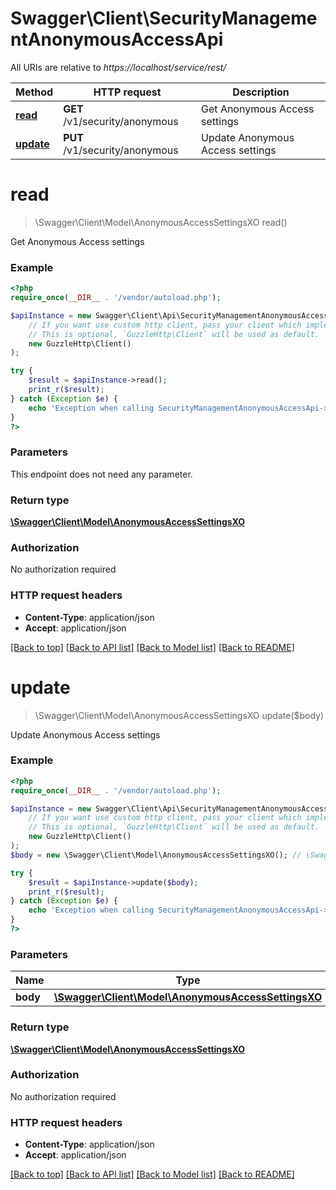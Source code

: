 # Swagger\Client\SecurityManagementAnonymousAccessApi

All URIs are relative to *https://localhost/service/rest/*

Method | HTTP request | Description
------------- | ------------- | -------------
[**read**](SecurityManagementAnonymousAccessApi.md#read) | **GET** /v1/security/anonymous | Get Anonymous Access settings
[**update**](SecurityManagementAnonymousAccessApi.md#update) | **PUT** /v1/security/anonymous | Update Anonymous Access settings


# **read**
> \Swagger\Client\Model\AnonymousAccessSettingsXO read()

Get Anonymous Access settings



### Example
```php
<?php
require_once(__DIR__ . '/vendor/autoload.php');

$apiInstance = new Swagger\Client\Api\SecurityManagementAnonymousAccessApi(
    // If you want use custom http client, pass your client which implements `GuzzleHttp\ClientInterface`.
    // This is optional, `GuzzleHttp\Client` will be used as default.
    new GuzzleHttp\Client()
);

try {
    $result = $apiInstance->read();
    print_r($result);
} catch (Exception $e) {
    echo 'Exception when calling SecurityManagementAnonymousAccessApi->read: ', $e->getMessage(), PHP_EOL;
}
?>
```

### Parameters
This endpoint does not need any parameter.

### Return type

[**\Swagger\Client\Model\AnonymousAccessSettingsXO**](../Model/AnonymousAccessSettingsXO.md)

### Authorization

No authorization required

### HTTP request headers

 - **Content-Type**: application/json
 - **Accept**: application/json

[[Back to top]](#) [[Back to API list]](../../README.md#documentation-for-api-endpoints) [[Back to Model list]](../../README.md#documentation-for-models) [[Back to README]](../../README.md)

# **update**
> \Swagger\Client\Model\AnonymousAccessSettingsXO update($body)

Update Anonymous Access settings



### Example
```php
<?php
require_once(__DIR__ . '/vendor/autoload.php');

$apiInstance = new Swagger\Client\Api\SecurityManagementAnonymousAccessApi(
    // If you want use custom http client, pass your client which implements `GuzzleHttp\ClientInterface`.
    // This is optional, `GuzzleHttp\Client` will be used as default.
    new GuzzleHttp\Client()
);
$body = new \Swagger\Client\Model\AnonymousAccessSettingsXO(); // \Swagger\Client\Model\AnonymousAccessSettingsXO | 

try {
    $result = $apiInstance->update($body);
    print_r($result);
} catch (Exception $e) {
    echo 'Exception when calling SecurityManagementAnonymousAccessApi->update: ', $e->getMessage(), PHP_EOL;
}
?>
```

### Parameters

Name | Type | Description  | Notes
------------- | ------------- | ------------- | -------------
 **body** | [**\Swagger\Client\Model\AnonymousAccessSettingsXO**](../Model/AnonymousAccessSettingsXO.md)|  | [optional]

### Return type

[**\Swagger\Client\Model\AnonymousAccessSettingsXO**](../Model/AnonymousAccessSettingsXO.md)

### Authorization

No authorization required

### HTTP request headers

 - **Content-Type**: application/json
 - **Accept**: application/json

[[Back to top]](#) [[Back to API list]](../../README.md#documentation-for-api-endpoints) [[Back to Model list]](../../README.md#documentation-for-models) [[Back to README]](../../README.md)

